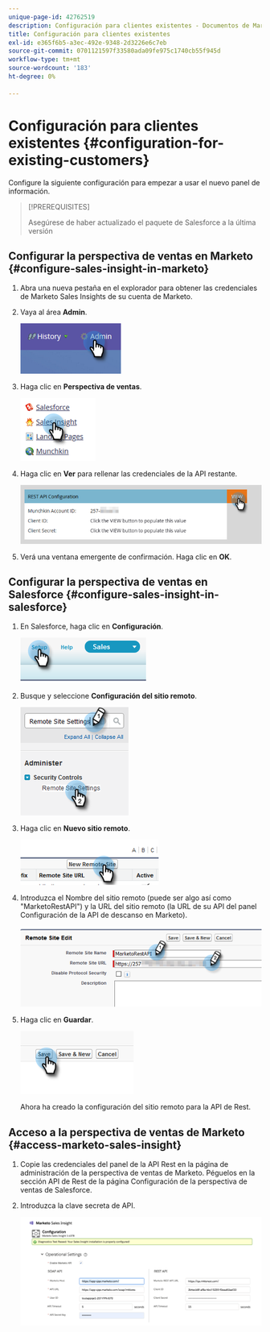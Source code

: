 ```yaml
---
unique-page-id: 42762519
description: Configuración para clientes existentes - Documentos de Marketo - Documentación del producto
title: Configuración para clientes existentes
exl-id: e365f6b5-a3ec-492e-9348-2d3226e6c7eb
source-git-commit: 0701121597f33580ada09fe975c1740cb55f945d
workflow-type: tm+mt
source-wordcount: '183'
ht-degree: 0%

---
```


# Configuración para clientes existentes {#configuration-for-existing-customers}

Configure la siguiente configuración para empezar a usar el nuevo panel de información.

>[!PREREQUISITES]
>
>Asegúrese de haber actualizado el paquete de Salesforce a la última versión

## Configurar la perspectiva de ventas en Marketo {#configure-sales-insight-in-marketo}

1. Abra una nueva pestaña en el explorador para obtener las credenciales de Marketo Sales Insights de su cuenta de Marketo.

1. Vaya al área **Admin**.

   ![](assets/configuration-for-existing-customers-1.png)

1. Haga clic en **Perspectiva de ventas**.

   ![](assets/configuration-for-existing-customers-2.png)

1. Haga clic en **Ver** para rellenar las credenciales de la API restante.

   ![](assets/configuration-for-existing-customers-3.png)

1. Verá una ventana emergente de confirmación. Haga clic en **OK**.

## Configurar la perspectiva de ventas en Salesforce {#configure-sales-insight-in-salesforce}

1. En Salesforce, haga clic en **Configuración**.

   ![](assets/configuration-for-existing-customers-4.png)

1. Busque y seleccione **Configuración del sitio remoto**.

   ![](assets/configuration-for-existing-customers-5.png)

1. Haga clic en **Nuevo sitio remoto**.

   ![](assets/configuration-for-existing-customers-6.png)

1. Introduzca el Nombre del sitio remoto (puede ser algo así como &quot;MarketoRestAPI&quot;) y la URL del sitio remoto (la URL de su API del panel Configuración de la API de descanso en Marketo).

   ![](assets/configuration-for-existing-customers-7.png)

1. Haga clic en **Guardar**.

   ![](assets/configuration-for-existing-customers-8.png)

   Ahora ha creado la configuración del sitio remoto para la API de Rest.

## Acceso a la perspectiva de ventas de Marketo {#access-marketo-sales-insight}

1. Copie las credenciales del panel de la API Rest en la página de administración de la perspectiva de ventas de Marketo. Péguelos en la sección API de Rest de la página Configuración de la perspectiva de ventas de Salesforce.

1. Introduzca la clave secreta de API.

   ![](assets/configuration-for-existing-customers-9.png)
